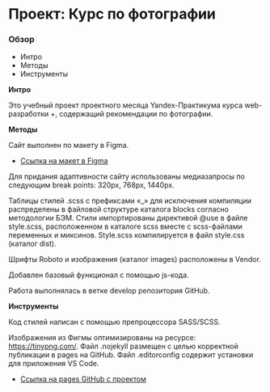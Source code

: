 

# Проект: Курс по фотографии

### Обзор
* Интро
* Методы
* Инструменты

**Интро**

Это учебный проект проектного месяца Yandex-Практикума курса web-разработки +, содержащий рекомендации по фотографии.

**Методы**

Сайт выполнен по макету в Figma.
* [Ссылка на макет в Figma](https://www.figma.com/file/G3UWFlQmNtNs67751YiDH2/Month-of-Landings?node-id=6%3A1121)

Для придания адаптивности сайту использованы медиазапросы по следующим break points: 320px, 768px, 1440px.

Таблицы стилей .scss с префиксами «_» для исключения компиляции распределены в файловой структуре каталога blocks согласно методологии БЭМ. Стили импортированы директивой @use в файле style.scss, расположенном в каталоге scss вместе с scss-файлами переменных и миксинов. Style.scss компилируется в файл style.css (каталог dist).

Шрифты Roboto и изображения (каталог images) расположены в Vendor.

Добавлен базовый функционал с помощью js-кода.

Работа выполнялась в ветке develop репозитория GitHub.

**Инструменты**

Код стилей написан с помощью препроцессора SASS/SCSS.

Изображения из Фигмы оптимизированы на ресурсе: https://tinypng.com/. Файл .nojekyll размещен с целью корректной публикации в pages на GitHub. Файл .editorconfig содержит установки для приложения VS Code.

* [Ссылка на pages GitHub с проектом](https://vasaykh2.github.io/Month-of-Landings_photography-course/)
